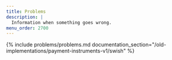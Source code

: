 ```yaml
---
title: Problems
description: |
  Information when something goes wrong.
menu_order: 2700
---
```


{% include problems/problems.md documentation_section="/old-implementations/payment-instruments-v1/swish" %}
